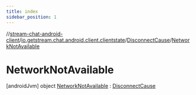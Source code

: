 ```yaml
---
title: index
sidebar_position: 1
---
```

//[stream-chat-android-client](../../../../index.md)/[io.getstream.chat.android.client.clientstate](../../index.md)/[DisconnectCause](../index.md)/[NetworkNotAvailable](index.md)



# NetworkNotAvailable  
 [androidJvm] object [NetworkNotAvailable](index.md) : [DisconnectCause](../index.md)   

